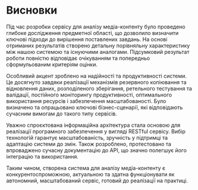 # Висновки

Під час розробки сервісу для аналізу медіа-контенту було проведено глибоке дослідження предметної області, що дозволило визначити ключові підходи до вирішення поставлених завдань. На основі отриманих результатів створено детальну порівняльну характеристику між нашою системою та існуючими аналогами. Підсумковий результат роботи повністю відповідає очікуванням та попередньо сформульованим критеріям оцінки.

Особливий акцент зроблено на надійності та продуктивності системи. Це досягнуто завдяки реалізації механізмів резервного копіювання та відновлення даних, розподіленого зберігання, ретельного тестування та валідації, постійного моніторингу продуктивності, оптимального використання ресурсів і забезпечення масштабованості. Було визначено та опрацьовано ключові бізнес-сценарії, які відповідають сучасним вимогам до такого типу сервісів.

Уважно спроєктована інформаційна архітектура стала основою для реалізації програмного забезпечення у вигляді RESTful сервісу. Вибір технологій гарантує масштабованість, зручність у підтримці та адаптацію системи до змін. Також розроблено, протестовано та впроваджено сучасну документацію до API, що значно полегшує його інтеграцію та використання.

Таким чином, створена система для аналізу медіа-контенту є конкурентоспроможною, актуальною та здатна функціонувати як автономний, масштабований сервіс, готовий до реалізації на практиці.
